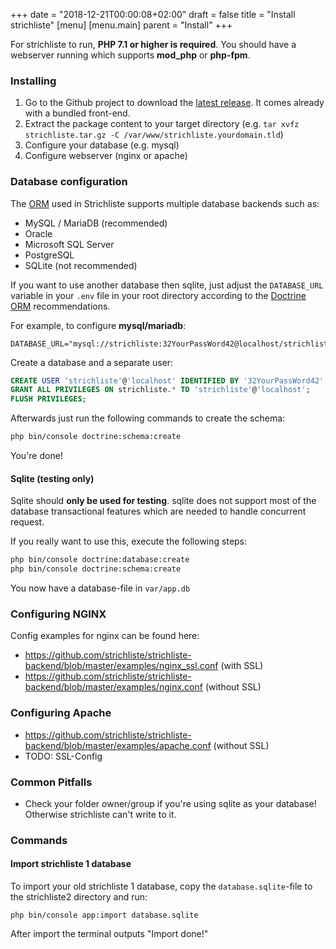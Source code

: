 +++
date = "2018-12-21T00:00:08+02:00"
draft = false
title = "Install strichliste"
[menu]
  [menu.main]
    parent = "Install"
+++

For strichliste to run, **PHP 7.1 or higher is required**. You should have a webserver running which supports **mod_php** or **php-fpm**.

### Installing

1. Go to the Github project to download the [latest release](https://github.com/strichliste/strichliste-backend/releases). It comes already with a bundled front-end.
2. Extract the package content to your target directory (e.g. `tar xvfz strichliste.tar.gz -C /var/www/strichliste.yourdomain.tld`)
3. Configure your database (e.g. mysql)
4. Configure webserver (nginx or apache)

### Database configuration

The [ORM](https://www.doctrine-project.org/projects/doctrine-dbal/en/2.9/reference/platforms.html) used in
Strichliste supports multiple database backends such as:

* MySQL / MariaDB (recommended)
* Oracle
* Microsoft SQL Server
* PostgreSQL
* SQLite (not recommended)

If you want to use another database then sqlite, just adjust the `DATABASE_URL` variable in your `.env` file in your root
directory according to the [Doctrine ORM](https://www.doctrine-project.org/projects/doctrine-dbal/en/2.9/reference/configuration.html#connecting-using-a-url)
recommendations.

For example, to configure **mysql/mariadb**:

```
DATABASE_URL="mysql://strichliste:32YourPassWord42@localhost/strichliste"
```

Create a database and a separate user:

```sql
CREATE USER 'strichliste'@'localhost' IDENTIFIED BY '32YourPassWord42';
GRANT ALL PRIVILEGES ON strichliste.* TO 'strichliste'@'localhost';
FLUSH PRIVILEGES;
```

Afterwards just run the following commands to create the schema:

```bash
php bin/console doctrine:schema:create
```

You're done!

#### Sqlite (testing only)

Sqlite should **only be used for testing**. sqlite does not support most of the database transactional features
which are needed to handle concurrent request.

If you really want to use this, execute the following steps:
```bash
php bin/console doctrine:database:create
php bin/console doctrine:schema:create
```

You now have a database-file in `var/app.db`

### Configuring NGINX

Config examples for nginx can be found here:

* https://github.com/strichliste/strichliste-backend/blob/master/examples/nginx_ssl.conf (with SSL)
* https://github.com/strichliste/strichliste-backend/blob/master/examples/nginx.conf (without SSL)

### Configuring Apache

* https://github.com/strichliste/strichliste-backend/blob/master/examples/apache.conf (without SSL)
* TODO: SSL-Config

### Common Pitfalls

* Check your folder owner/group if you're using sqlite as your database! Otherwise strichliste can't write to it.

### Commands

#### Import strichliste 1 database

To import your old strichliste 1 database, copy the `database.sqlite`-file to the strichliste2 directory and run:

`php bin/console app:import database.sqlite`

After import the terminal outputs "Import done!"



 
